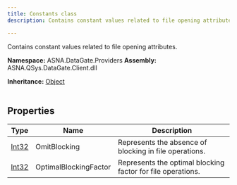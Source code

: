 ```yaml
---
title: Constants class
description: Contains constant values related to file opening attributes.

---
```


Contains constant values related to file opening attributes.

**Namespace:** ASNA.DataGate.Providers
**Assembly:** ASNA.QSys.DataGate.Client.dll

**Inheritance:** [Object](https://docs.microsoft.com/en-us/dotnet/api/system.object)
<br>
<br>

## Properties

| Type | Name | Description
| --- | --- | --- 
| [Int32](https://learn.microsoft.com/en-us/dotnet/csharp/language-reference/builtin-types/integral-numeric-types) | OmitBlocking | Represents the absence of blocking in file operations. |
| [Int32](https://learn.microsoft.com/en-us/dotnet/csharp/language-reference/builtin-types/integral-numeric-types) | OptimalBlockingFactor | Represents the optimal blocking factor for file operations. |
